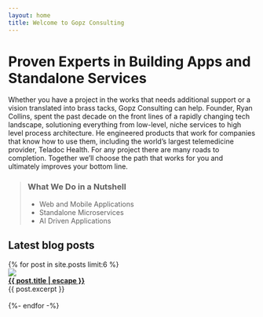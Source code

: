 ```yaml
---
layout: home
title: Welcome to Gopz Consulting
---
```


# Proven Experts in Building Apps and Standalone Services 

Whether you have a project in the works that needs additional support or a vision translated into brass tacks, Gopz Consulting can help. Founder, Ryan Collins, spent the past decade on the front lines of a rapidly changing tech landscape, solutioning everything from low-level, niche services to high level process architecture. He engineered products that work for companies that know how to use them, including the world’s largest telemedicine provider, Teladoc Health. For any project there are many roads to completion. Together we’ll choose the path that works for you and ultimately improves your bottom line.

> ### What We Do in a Nutshell
> * Web and Mobile Applications
> * Standalone Microservices
> * AI Driven Applications

## Latest blog posts

<div class="archive">
{% for post in site.posts limit:6 %}
  <article class="article">
    <a class="post-link" href="{{ post.url | relative_url }}"><img src="{{ post.image }}" class="thumb" /></a>
    <div><strong><a class="post-link" href="{{ post.url | relative_url }}">{{ post.title | escape }}</a></strong><br/>
    {{ post.excerpt }}<br/><br/>
    </div>
  </article>
  {%- endfor -%}
</div>

